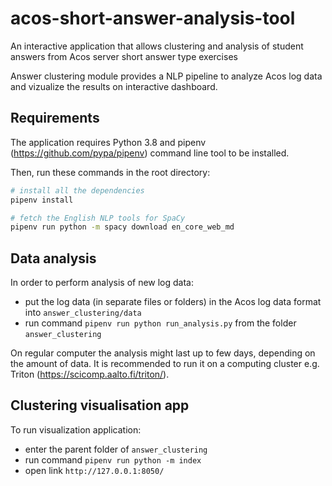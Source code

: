 # acos-short-answer-analysis-tool

An interactive application that allows clustering and analysis of student answers from Acos server short answer type exercises

Answer clustering module provides a NLP pipeline to analyze Acos log data and vizualize the results on interactive dashboard.

## Requirements

The application requires Python 3.8 and pipenv (https://github.com/pypa/pipenv) command line tool to be installed.

Then, run these commands in the root directory:

```sh
# install all the dependencies
pipenv install

# fetch the English NLP tools for SpaCy
pipenv run python -m spacy download en_core_web_md
```

## Data analysis

In order to perform analysis of new log data:

- put the log data (in separate files or folders) in the Acos log data format into `answer_clustering/data`
- run command `pipenv run python run_analysis.py` from the folder `answer_clustering`

On regular computer the analysis might last up to few days, depending on the amount of data.
It is recommended to run it on a computing cluster e.g. Triton (https://scicomp.aalto.fi/triton/).

## Clustering visualisation app

To run visualization application:

- enter the parent folder of `answer_clustering`
- run command `pipenv run python -m index`
- open link `http://127.0.0.1:8050/`
